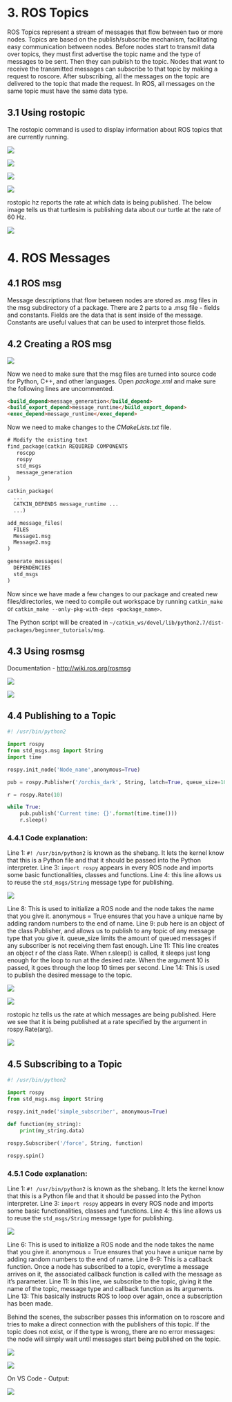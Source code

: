 # 3. ROS Topics

ROS Topics represent a stream of messages that flow between two or more nodes. Topics are based on the publish/subscribe mechanism, facilitating easy communication between nodes. Before nodes start to transmit data over topics, they must first advertise the topic name and the type of messages to be sent. Then they can publish to the topic. Nodes that want to receive the transmitted messages can subscribe to that topic by making a request to roscore. After subscribing, all the messages on the topic are delivered to the topic that made the request.
In ROS, all messages on the same topic must have the same data type.

## 3.1 Using rostopic

The rostopic command is used to display information about ROS topics that are currently running.

![](/Images/topic_1.png)

![](/Images/topic_2.png)

![](/Images/topic_3.png)

![](/Images/topic_4.png)

rostopic hz reports the rate at which data is being published. The below image tells us that turtlesim is publishing data about our turtle at the rate of 60 Hz.

![](/Images/topic_5.png)

# 4. ROS Messages

## 4.1 ROS msg

Message descriptions that flow between nodes are stored as .msg files in the msg subdirectory of a package. There are 2 parts to a .msg file - fields and constants. Fields are the data that is sent inside of the message. Constants are useful values that can be used to interpret those fields.

## 4.2 Creating a ROS msg

![](/Images/msg_1.png)

Now we need to make sure that the msg files are turned into source code for Python, C++, and other languages.
Open *package.xml* and make sure the following lines are uncommented.

```html
<build_depend>message_generation</build_depend>
<build_export_depend>message_runtime</build_export_depend>
<exec_depend>message_runtime</exec_depend>
```
Now we need to make changes to the *CMakeLists.txt* file.

```txt
# Modify the existing text
find_package(catkin REQUIRED COMPONENTS
   roscpp
   rospy
   std_msgs
   message_generation
)
```
```txt
catkin_package(
  ...
  CATKIN_DEPENDS message_runtime ...
  ...)
```
```txt
add_message_files(
  FILES
  Message1.msg
  Message2.msg
)
```
```txt
generate_messages(
  DEPENDENCIES
  std_msgs
)
```
Now since we have made a few changes to our package and created new files/directories, we need to compile out workspace by running `catkin_make` or `catkin_make --only-pkg-with-deps <package_name>`.

The Python script will be created in `~/catkin_ws/devel/lib/python2.7/dist-packages/beginner_tutorials/msg`.

## 4.3 Using rosmsg

Documentation - http://wiki.ros.org/rosmsg

![](/Images/msg_2.png)

![](/Images/msg_3.png)


## 4.4 Publishing to a Topic

```python
#! /usr/bin/python2

import rospy
from std_msgs.msg import String
import time

rospy.init_node('Node_name',anonymous=True)

pub = rospy.Publisher('/orchis_dark', String, latch=True, queue_size=10)

r = rospy.Rate(10)

while True:
	pub.publish('Current time: {}'.format(time.time()))
	r.sleep()
```
### 4.4.1 Code explanation:

Line 1: `#! /usr/bin/python2` is known as the shebang. It lets the kernel know that this is a Python file and that it should be passed into the Python interpreter.
Line 3: `import rospy` appears in every ROS node and imports some basic functionalities, classes and functions.
Line 4: this line allows us to reuse the `std_msgs/String` message type for publishing.

![](/Images/pub_1.png)

Line 8: This is used to initialize a ROS node and the node takes the name that you give it. anonymous = True ensures that you have a unique name by adding random numbers to the end of name.
Line 9: pub here is an object of the class Publisher, and allows us to publish to any topic of any message type that you give it. queue_size limits the amount of queued messages if any subscriber is not receiving them fast enough.
Line 11: This line creates an object r of the class Rate. When r.sleep() is called, it sleeps just long enough for the loop to run at the desired rate. When the argument 10 is passed, it goes through the loop 10 times per second.
Line 14: This is used to publish the desired message to the topic.

![](/Images/pub_2.png)

![](/Images/pub_3.png)

rostopic hz tells us the rate at which messages are being published. Here we see that it is being published at a rate specified by the argument in rospy.Rate(arg).

![](/Images/pub_4.png)

## 4.5 Subscribing to a Topic

```python
#! /usr/bin/python2

import rospy
from std_msgs.msg import String

rospy.init_node('simple_subscriber', anonymous=True)

def function(my_string):
	print(my_string.data)
	
rospy.Subscriber('/force', String, function)

rospy.spin()
```

### 4.5.1 Code explanation:

Line 1: `#! /usr/bin/python2` is known as the shebang. It lets the kernel know that this is a Python file and that it should be passed into the Python interpreter.
Line 3: `import rospy` appears in every ROS node and imports some basic functionalities, classes and functions.
Line 4: this line allows us to reuse the `std_msgs/String` message type for publishing.

![](/Images/sub_1.png)

Line 6: This is used to initialize a ROS node and the node takes the name that you give it. anonymous = True ensures that you have a unique name by adding random numbers to the end of name.
Line 8-9: This is a callback function. Once a node has subscribed to a topic, everytime a message arrives on it, the associated callback function is called with the message as it’s parameter.
Line 11: In this line, we subscribe to the topic, giving it the name of the topic, message type and callback function as its arguments.
Line 13: This basically instructs ROS to loop over again, once a subscription has been made.

Behind the scenes, the subscriber passes this information on to roscore and tries to make a direct connection with the publishers of this topic. If the topic does not exist, or if the type is wrong, there are no error messages: the node will simply wait until messages start being published on the topic.

![](/Images/sub_2.png)

![](/Images/sub_3.png)

On VS Code - Output:

![](/Images/sub_4.png)
